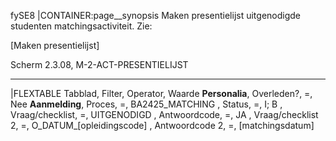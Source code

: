 fySE8
|CONTAINER:page__synopsis
Maken presentielijst uitgenodigde studenten matchingsactiviteit. Zie:

[Maken presentielijst]

Scherm 2.3.08, M-2-ACT-PRESENTIELIJST
_____
|FLEXTABLE
Tabblad,        Filter,            Operator, Waarde
**Personalia**, Overleden?,        =,        Nee
**Aanmelding**, Proces,            =,        BA2425_MATCHING
              , Status,            =,        I; B
              , Vraag/checklist,   =,        UITGENODIGD
              , Antwoordcode,      =,        JA
              , Vraag/checklist 2, =,        O_DATUM_[opleidingscode]
              , Antwoordcode 2,    =,        [matchingsdatum]
